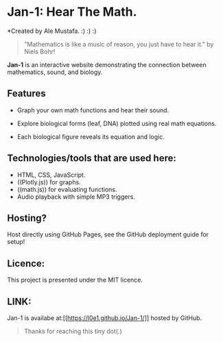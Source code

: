 # Jan-1: Hear The Math.

*Created by Ale Mustafa.
:) :) :) 
> "Mathematics is like a music of reason, you just have to hear it."  by Niels Bohr!

**Jan-1** is an interactive website demonstrating the connection between mathematics, sound, and biology.

## Features
- Graph your own math functions and hear their sound.
  
- Explore biological forms (leaf, DNA) plotted using real math equations.
 
- Each biological figure reveals its equation and logic.

## Technologies/tools that are used here:
- HTML, CSS, JavaScript.
- ((Plotly.js)) for graphs.
- ((math.js)) for evaluating functions.
- Audio playback with simple MP3 triggers.

## Hosting? 
Host directly using GitHub Pages, see the GitHub deployment guide for setup!
## Licence:
This project is presented under the MIT licence.
## LINK:
Jan-1 is availabe at:[[https://l0e1.github.io/Jan-1/]] hosted by GitHub. 

> Thanks for reaching this tiny dot(.) 
